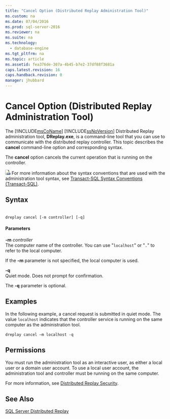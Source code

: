 ```yaml
---
title: "Cancel Option (Distributed Replay Administration Tool)"
ms.custom: na
ms.date: 07/04/2016
ms.prod: sql-server-2016
ms.reviewer: na
ms.suite: na
ms.technology: 
  - database-engine
ms.tgt_pltfrm: na
ms.topic: article
ms.assetid: fea376de-307a-4b45-b7e2-37df88f3681a
caps.latest.revision: 16
caps.handback.revision: 0
manager: jhubbard
---
```

# Cancel Option (Distributed Replay Administration Tool)
The [!INCLUDE[msCoName](../../Topics/TopicNameContainA/tokens/msCoName_md.md)] [!INCLUDE[ssNoVersion](../../Topics/TopicNameContainA/tokens/ssNoVersion_md.md)] Distributed Replay administration tool, **DReplay.exe**, is a command-line tool that you can use to communicate with the distributed replay controller. This topic describes the **cancel** command-line option and corresponding syntax.  
  
 The **cancel** option cancels the current operation that is running on the controller.  
  
 ![Topic link icon](../../Topics/TopicNameNotContainA/images/Topic_Link.gif "Topic_Link") For more information about the syntax conventions that are used with the administration tool syntax, see [Transact-SQL Syntax Conventions (Transact-SQL)](assetId:///35fbcf7f-8b55-46cd-a957-9b8c7b311241).  
  
## Syntax  
  
```  
  
dreplay cancel [-m controller] [-q]   
```  
  
#### Parameters  
 **-m** *controller*  
 The computer name of the controller. You can use "`localhost`" or "`.`" to refer to the local computer.  
  
 If the **-m** parameter is not specified, the local computer is used.  
  
 **-q**  
 Quiet mode. Does not prompt for confirmation.  
  
 The **-q** parameter is optional.  
  
## Examples  
 In the following example, a cancel request is submitted in quiet mode. The value `localhost` indicates that the controller service is running on the same computer as the administration tool.  
  
```  
dreplay cancel –m localhost -q  
```  
  
## Permissions  
 You must run the administration tool as an interactive user, as either a local user or a domain user account. To use a local user account, the administration tool and controller must be running on the same computer.  
  
 For more information, see [Distributed Replay Security](../../Topics/TopicNameNotContainA/Distributed-Replay-Security.md).  
  
## See Also  
 [SQL Server Distributed Replay](../../Topics/TopicNameNotContainA/SQL-Server-Distributed-Replay.md)